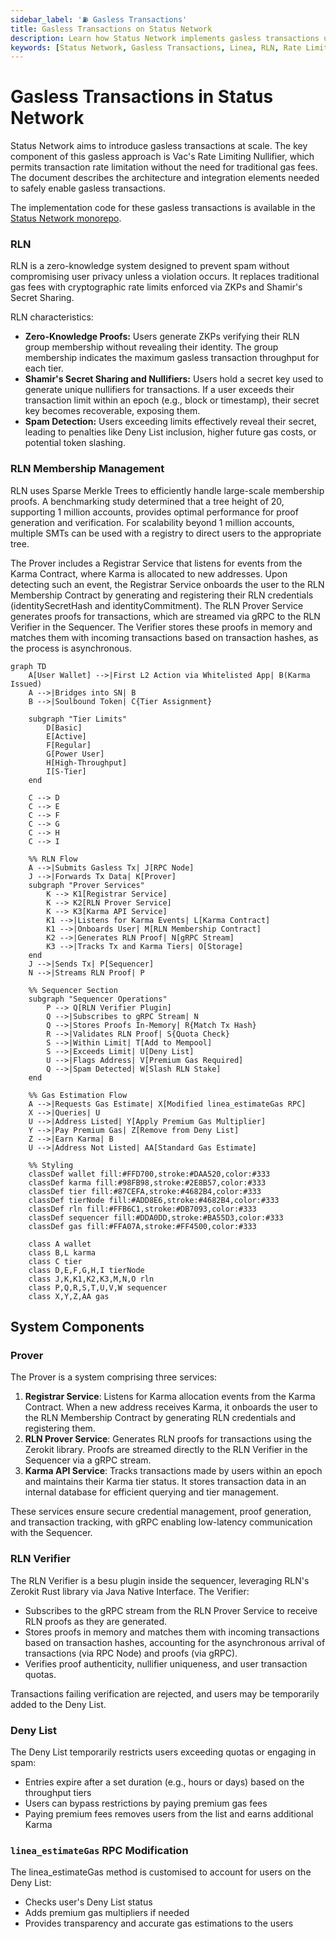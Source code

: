 ```yaml
---
sidebar_label: '⛽ Gasless Transactions'
title: Gasless Transactions on Status Network
description: Learn how Status Network implements gasless transactions using RLN (Rate Limiting Nullifier), and Karma tiers for spam prevention and fair usage.
keywords: [Status Network, Gasless Transactions, Linea, RLN, Rate Limiting Nullifier, Karma, Zero-Knowledge Proofs, ZKP, Soulbound Tokens, Blockchain, Layer 2, L2, Spam Prevention]
---
```


# Gasless Transactions in Status Network


Status Network aims to introduce gasless transactions at scale. The key component of this gasless approach is Vac's Rate Limiting Nullifier, which permits transaction rate limitation without the need for traditional gas fees. The document describes the architecture and integration elements needed to safely enable gasless transactions.

The implementation code for these gasless transactions is available in the [Status Network monorepo](https://github.com/status-im/status-network-monorepo?tab=readme-ov-file#architecture-components).

### RLN

RLN is a zero-knowledge system designed to prevent spam without compromising user privacy unless a violation occurs. It replaces traditional gas fees with cryptographic rate limits enforced via ZKPs and Shamir's Secret Sharing.

RLN characteristics:

- **Zero-Knowledge Proofs:** Users generate ZKPs verifying their RLN group membership without revealing their identity. The group membership indicates the maximum gasless transaction throughput for each tier.
- **Shamir's Secret Sharing and Nullifiers:** Users hold a secret key used to generate unique nullifiers for transactions. If a user exceeds their transaction limit within an epoch (e.g., block or timestamp), their secret key becomes recoverable, exposing them.
- **Spam Detection:** Users exceeding limits effectively reveal their secret, leading to penalties like Deny List inclusion, higher future gas costs, or potential token slashing.

### RLN Membership Management

RLN uses Sparse Merkle Trees to efficiently handle large-scale membership proofs. A benchmarking study determined that a tree height of 20, supporting 1 million accounts, provides optimal performance for proof generation and verification. For scalability beyond 1 million accounts, multiple SMTs can be used with a registry to direct users to the appropriate tree.

The Prover includes a Registrar Service that listens for events from the Karma Contract, where Karma is allocated to new addresses. Upon detecting such an event, the Registrar Service onboards the user to the RLN Membership Contract by generating and registering their RLN credentials (identitySecretHash and identityCommitment). The RLN Prover Service generates proofs for transactions, which are streamed via gRPC to the RLN Verifier in the Sequencer. The Verifier stores these proofs in memory and matches them with incoming transactions based on transaction hashes, as the process is asynchronous.

```mermaid
graph TD
    A[User Wallet] -->|First L2 Action via Whitelisted App| B(Karma Issued)
    A -->|Bridges into SN| B
    B -->|Soulbound Token| C{Tier Assignment}

    subgraph "Tier Limits"
        D[Basic]
        E[Active]
        F[Regular]
        G[Power User]
        H[High-Throughput]
        I[S-Tier]
    end

    C --> D
    C --> E
    C --> F
    C --> G
    C --> H
    C --> I

    %% RLN Flow
    A -->|Submits Gasless Tx| J[RPC Node]
    J -->|Forwards Tx Data| K[Prover]
    subgraph "Prover Services"
        K --> K1[Registrar Service]
        K --> K2[RLN Prover Service]
        K --> K3[Karma API Service]
        K1 -->|Listens for Karma Events| L[Karma Contract]
        K1 -->|Onboards User| M[RLN Membership Contract]
        K2 -->|Generates RLN Proof| N[gRPC Stream]
        K3 -->|Tracks Tx and Karma Tiers| O[Storage]
    end
    J -->|Sends Tx| P[Sequencer]
    N -->|Streams RLN Proof| P

    %% Sequencer Section
    subgraph "Sequencer Operations"
        P --> Q[RLN Verifier Plugin]
        Q -->|Subscribes to gRPC Stream| N
        Q -->|Stores Proofs In-Memory| R{Match Tx Hash}
        R -->|Validates RLN Proof| S{Quota Check}
        S -->|Within Limit| T[Add to Mempool]
        S -->|Exceeds Limit| U[Deny List]
        U -->|Flags Address| V[Premium Gas Required]
        Q -->|Spam Detected| W[Slash RLN Stake]
    end

    %% Gas Estimation Flow
    A -->|Requests Gas Estimate| X[Modified linea_estimateGas RPC]
    X -->|Queries| U
    U -->|Address Listed| Y[Apply Premium Gas Multiplier]
    Y -->|Pay Premium Gas| Z[Remove from Deny List]
    Z -->|Earn Karma| B
    U -->|Address Not Listed| AA[Standard Gas Estimate]

    %% Styling
    classDef wallet fill:#FFD700,stroke:#DAA520,color:#333
    classDef karma fill:#98FB98,stroke:#2E8B57,color:#333
    classDef tier fill:#87CEFA,stroke:#4682B4,color:#333
    classDef tierNode fill:#ADD8E6,stroke:#4682B4,color:#333
    classDef rln fill:#FFB6C1,stroke:#DB7093,color:#333
    classDef sequencer fill:#DDA0DD,stroke:#BA55D3,color:#333
    classDef gas fill:#FFA07A,stroke:#FF4500,color:#333

    class A wallet
    class B,L karma
    class C tier
    class D,E,F,G,H,I tierNode
    class J,K,K1,K2,K3,M,N,O rln
    class P,Q,R,S,T,U,V,W sequencer
    class X,Y,Z,AA gas
```

## System Components

### Prover

The Prover is a system comprising three services:

1. **Registrar Service**: Listens for Karma allocation events from the Karma Contract. When a new address receives Karma, it onboards the user to the RLN Membership Contract by generating RLN credentials and registering them.
2. **RLN Prover Service**: Generates RLN proofs for transactions using the Zerokit library. Proofs are streamed directly to the RLN Verifier in the Sequencer via a gRPC stream.
3. **Karma API Service**: Tracks transactions made by users within an epoch and maintains their Karma tier status. It stores transaction data in an internal database for efficient querying and tier management.

These services ensure secure credential management, proof generation, and transaction tracking, with gRPC enabling low-latency communication with the Sequencer.

### RLN Verifier

The RLN Verifier is a besu plugin inside the sequencer, leveraging RLN's Zerokit Rust library via Java Native Interface.
The Verifier:

- Subscribes to the gRPC stream from the RLN Prover Service to receive RLN proofs as they are generated.
- Stores proofs in memory and matches them with incoming transactions based on transaction hashes, accounting for the asynchronous arrival of transactions (via RPC Node) and proofs (via gRPC).
- Verifies proof authenticity, nullifier uniqueness, and user transaction quotas.

Transactions failing verification are rejected, and users may be temporarily added to the Deny List.

### Deny List

The Deny List temporarily restricts users exceeding quotas or engaging in spam:

- Entries expire after a set duration (e.g., hours or days) based on the throughput tiers
- Users can bypass restrictions by paying premium gas fees
- Paying premium fees removes users from the list and earns additional Karma

### `linea_estimateGas` RPC Modification

The linea_estimateGas method is customised to account for users on the Deny List:

- Checks user's Deny List status
- Adds premium gas multipliers if needed
- Provides transparency and accurate gas estimations to the users
